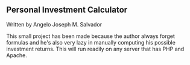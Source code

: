 ## Personal Investment Calculator

Written by Angelo Joseph M. Salvador

This small project has been made because the author always forget formulas and he's also very lazy in manually computing his possible investment returns. This will run readily on any server that has PHP and Apache.
